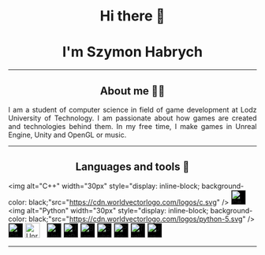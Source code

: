 <h1 align="center"> Hi there 👋 </h1>
<h1 align="center"> I'm Szymon Habrych </h1>

---
<h2 align="center"> About me 🧔‍♂️</h2>

<div style="text-align: justify">
I am a student of computer science in field of game development at Lodz University of Technology. 
I am passionate about how games are created and technologies behind them. In my free time, I make
games in Unreal Engine, Unity and OpenGL or music.

</div>

---

<h2 align="center"> Languages and tools 🧰 </h2>

<img alt="C++" width="30px" style="display: inline-block; background-color: black;"src="https://cdn.worldvectorlogo.com/logos/c.svg" />
<img alt="C#" width="30px" style="display: inline-block; background-color: black;" src="https://cdn.worldvectorlogo.com/logos/c--4.svg" />
<img alt="Python" width="30px" style="display: inline-block; background-color: black;"src="https://cdn.worldvectorlogo.com/logos/python-5.svg" />
<img alt="GitHub" width="30px" style="display: inline-block; background-color: black;" src="https://cdn.worldvectorlogo.com/logos/github-icon-1.svg" />
<img alt="Unreal Engine" width="30px" style="padding-right:10px;" src="https://cdn.worldvectorlogo.com/logos/unreal-1.svg" />
<img alt="Unity" width="30px" style="display: inline-block; background-color: black;" src="https://cdn.worldvectorlogo.com/logos/unity-69.svg" />
<img alt="JetBrains" width="30px" style="display: inline-block; background-color: black;" src="https://cdn.worldvectorlogo.com/logos/jetbrains-1.svg" />
<img alt="Blender" width="30px" style="display: inline-block; background-color: black;" src="https://cdn.worldvectorlogo.com/logos/blender-2.svg" />
<img alt="SubstancePainter" width="30px" style="display: inline-block; background-color: black;" src="https://cdn.worldvectorlogo.com/logos/substance-painter.svg" />
<img alt="Piskel" width="30px" style="display: inline-block; background-color: black;" src="https://appsgeyser.io/geticon.php?widget=Piskel_14414264&width=512" />
<img alt="Trello" width="30px" style="display: inline-block; background-color: black;" src="https://cdn.worldvectorlogo.com/logos/trello.svg" />
<img alt="Jira" width="30px" style="display: inline-block; background-color: black;" src="https://cdn.worldvectorlogo.com/logos/jira-3.svg" />

---


